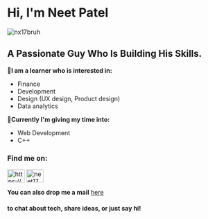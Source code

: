 <h1>Hi, I'm Neet Patel</h1>
<p align="left"> <img src="https://komarev.com/ghpvc/?username=nx17bruh&label=Profile%20views&color=0e75b6&style=flat" alt="nx17bruh" /> </p>
<h2>A Passionate Guy Who Is Building His Skills.</h2>

**📍I am a learner who is interested in:**
- Finance
- Development
- Design (UX design, Product design)
- Data analytics

**📍Currently I'm giving my time into:**
- Web Development
- C++

<h3 align="left">Find me on:</h3>
<p align="left">
<a href="https://linkedin.com/in/https://www.linkedin.com/in/neet-patel-239757256" target="blank"><img align="center" src="https://raw.githubusercontent.com/rahuldkjain/github-profile-readme-generator/master/src/images/icons/Social/linked-in-alt.svg" alt="https://www.linkedin.com/in/neet-patel-239757256" height="30" width="40" /></a>
<a href="https://instagram.com/neet17_" target="blank"><img align="center" src="https://raw.githubusercontent.com/rahuldkjain/github-profile-readme-generator/master/src/images/icons/Social/instagram.svg" alt="neet17_" height="30" width="40" /></a>
</p>





**You can also drop me a mail** [here](mailto:patel.neet2004@gmail.com)
<h4>to chat about tech, share ideas, or just say hi!<br></h4> 
 


